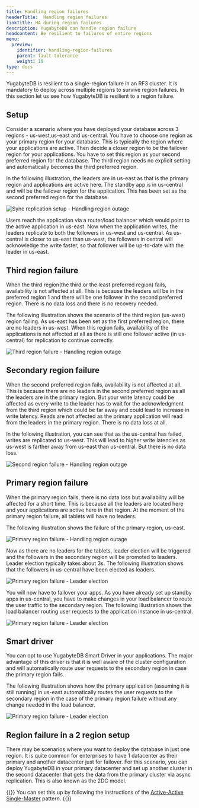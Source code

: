 ```yaml
---
title: Handling region failures
headerTitle:  Handling region failures
linkTitle: HA during region failures
description: YugabyteDB can handle region failure
headcontent: Be resilient to failures of entire regions
menu:
  preview:
    identifier: handling-region-failures
    parent: fault-tolerance
    weight: 10
type: docs
---
```


YugabyteDB is resilient to a single-region failure in an RF3 cluster. It is mandatory to deploy across multiple regions to survive region failures. In this section let us see how YugabyteDB is resilient to a region failure.

## Setup

Consider a scenario where you have deployed your database across 3 regions - us-west,us-east and us-central. You have to choose one region as your primary region for your database. This is typically the region where your applications are active. Then decide a closer region to be the failover region for your applications. You have to set this region as your second preferred region for the database. The third region needs no explicit setting and automatically becomes the third preferred region.

In the following illustration, the leaders are in us-east as that is the primary region and applications are active here. The standby app is in us-central and will be the failover region for the application. This has been set as the second preferred region for the database.

![Sync replication setup - Handling region outage
](/images/explore/fault-tolerance/region-failure-setup.png)

Users reach the application via a router/load balancer which would point to the active application in us-east.
Now when the application writes, the leaders replicate to both the followers in us-west and us-central.
As us-central is closer to us-east than us-west, the followers in central will acknowledge the write faster, so that follower will be up-to-date with the leader in us-east.


## Third region failure

When the third region(the third or the least preferred region) fails, availability is not affected at all. This is because the leaders will be in the preferred region 1 and there will be one follower in the second preferred region. There is no data loss and there is no recovery needed.

The following illustration shows the scenario of the third region (us-west) region failing. As us-east has been set as the first preferred region, there are no leaders in us-west. When this region fails, availability of the applications is not affected at all as there is still one follower active (in us-central) for replication to continue correctly.

![Third region failure - Handling region outage
](/images/explore/fault-tolerance/region-failure-third-region.png)

## Secondary region failure

When the second preferred region fails, availability is not affected at all. This is because there are no leaders in the second preferred region as all the leaders are in the primary region. But your write latency could be affected as every write to the leader has to wait for the acknowledgment from the third region which could be far away and could lead to increase in write latency. Reads are not affected as the primary application will read from the leaders in the primary region. There is no data loss at all.

In the following illustration, you can see that as the us-central has failed, writes are replicated to us-west. This will lead to higher write latencies as us-west is farther away from us-east than us-central. But there is no data loss.

![Second region failure - Handling region outage
](/images/explore/fault-tolerance/region-failure-second-region.png)

## Primary region failure

When the primary region fails, there is no data loss but availability will be affected for a short time. This is because all the leaders are located here and your applications are active here in that region. At the moment of the primary region failure, all tablets will have no leaders.

The following illustration shows the failure of the primary region, us-east.

![Primary region failure - Handling region outage
](/images/explore/fault-tolerance/region-failure-primary-region.png)

Now as there are no leaders for the tablets, leader election will be triggered and the followers in the secondary region will be promoted to leaders. Leader election typically takes about 3s. The following illustration shows that the followers in us-central have been elected as leaders.

![Primary region failure - Leader election
](/images/explore/fault-tolerance/primary-failure-leader-election.png)

You will now have to failover your apps. As you have already set up standby apps in us-central, you have to make changes in your load balancer to route the user traffic to the secondary region. The following illustration shows the load balancer routing user requests to the application instance in us-central.

![Primary region failure - Leader election
](/images/explore/fault-tolerance/primary-failure-lb-routing.png)

## Smart driver

You can opt to use YugabyteDB Smart Driver in your applications. The major advantage of this driver is that it is well aware of the cluster configuration and will automatically route user requests to the secondary region in case the primary region fails.

The following illustration shows how the primary application (assuming it is still running) in us-east automatically routes the user requests to the secondary region in the case of the primary region failure without any change needed in the load balancer.

![Primary region failure - Leader election
](/images/explore/fault-tolerance/primary-failure-smart-driver.png)

## Region failure in a 2 region setup

There may be scenarios where you want to deploy the database in just one region. It is quite common for enterprises to have 1 datacenter as their primary and another datacenter just for failover. For this scenario, you can deploy YugabyteDB in your primary datacenter and set up another cluster in the second datacenter that gets the data from the primary cluster via async replication. This is also known as the 2DC model.

{{<tip>}}
You can set this up by following the instructions of the [Active-Active Single-Master](../../../develop/build-global-apps/active-active-single-master) pattern.
{{</tip>}}
